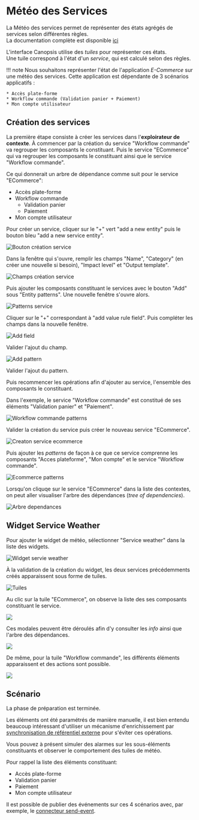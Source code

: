# Météo des Services

La Météo des services permet de représenter des états agrégés de services selon différentes règles.  
La documentation complète est disponible [ici](../../guide-utilisation/interface/widgets/meteo-des-services/index.md)

L'interface Canopsis utilise des *tuiles* pour représenter ces états.  
Une tuile correspond à l'état d'un *service*, qui est calculé selon des règles.  

!!! note
    Nous souhaitons représenter l'état de l'application *E-Commerce* sur une météo des services.
    Cette application est dépendante de 3 scénarios applicatifs :

    * Accès plate-forme
    * Workflow commande (Validation panier + Paiement)
    * Mon compte utilisateur

## Création des services

La première étape consiste à créer les services dans l'**exploirateur de contexte**. À commencer par la création du service "Workflow commande" va regrouper les composants le constituant. Puis le service "ECommerce" qui va regrouper les composants le constituant ainsi que le service "Workflow commande".

Ce qui donnerait un arbre de dépendance comme suit pour le service "ECommerce":

 * Accès plate-forme
 * Workflow commande
    * Validation panier
    * Paiement
 * Mon compte utilisateur

Pour créer un service, cliquer sur le "+" vert "add a new entity" puis le bouton bleu "add a new service entity".

![Bouton création service](./img/mds_create_service01.png)

Dans la fenêtre qui s'ouvre, remplir les champs "Name", "Category" (en créer une nouvelle si besoin), "Impact level" et "Output template".

![Champs création service](./img/mds_create_service02.png)

Puis ajouter les composants constituant le services avec le bouton "Add" sous "Entity patterns". Une nouvelle fenêtre s'ouvre alors.

![Patterns service](./img/mds_create_service03.png)

Cliquer sur le "+" correspondant à "add value rule field". Puis compléter les champs dans la nouvelle fenêtre.

![Add field](./img/mds_create_service04.png)

Valider l'ajout du champ.

![Add pattern](./img/mds_create_service05.png)

Valider l'ajout du pattern.

Puis recommencer les opérations afin d'ajouter au service, l'ensemble des composants le constituant.

Dans l'exemple, le service "Workflow commande" est constitué de ses éléments "Validation panier" et "Paiement".

![Workflow commande patterns](./img/mds_create_service06.png)

Valider la création du service puis créer le nouveau service "ECommerce".

![Creaton service ecommerce](./img/mds_create_service07.png)

Puis ajouter les *patterns* de façon à ce que ce service comprenne les composants "Acces plateforme", "Mon compte" et le service "Workflow commande".

![Ecommerce patterns](./img/mds_create_service08.png)

Lorsqu'on cliquqe sur le service "ECommerce" dans la liste des contextes, on peut aller visualiser l'arbre des dépendances (*tree of dependencies*).

![Arbre dependances](./img/mds_create_service09.png)

## Widget Service Weather

Pour ajouter le widget de météo, sélectionner "Service weather" dans la liste des widgets.

![Widget servie weather](./img/mds_widget01.png)  

À la validation de la création du widget, les deux services précédemments créés apparaissent sous forme de tuiles.

![Tuiles](./img/mds_widget02.png)

Au clic sur la tuile "ECommerce", on observe la liste des ses composants constituant le service.

![](./img/mds_widget03.png)

Ces modales peuvent être déroulés afin d'y consulter les *info* ainsi que l'arbre des dépendances.

![](./img/mds_widget04.png)

De même, pour la tuile "Workflow commande", les différents éléments apparaissent et des actions sont possible.

![](./img/mds_widget05.png)

## Scénario

La phase de préparation est terminée.

Les éléments ont été paramétrés de manière manuelle, il est bien entendu beaucoup intéressant d'utiliser un mécanisme d'enrichissement par [synchronisation de référentiel externe](enrichissement.md#enrichissement-via-referentiels-externes) pour s'éviter ces opérations.  

Vous pouvez à présent simuler des alarmes sur les sous-éléments constituants et observer le comportement des tuiles de météo.  

Pour rappel la liste des éléments constituant:

* Accès plate-forme
* Validation panier
* Paiement
* Mon compte utilisateur

Il est possible de publier des événements sur ces 4 scénarios avec, par exemple, le [connecteur send-event](../../interconnexions/Transport/send_event.md).
